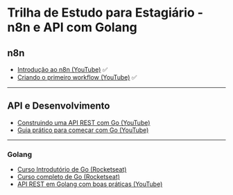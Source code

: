 # Trilha de Estudo para Estagiário - n8n e API com Golang

## n8n

- [Introdução ao n8n (YouTube)](https://www.youtube.com/watch?v=AURnISajubk) ✅
- [Criando o primeiro workflow (YouTube)](https://youtu.be/4cQWJViybAQ) ✅

---

##  API e Desenvolvimento
 - [Construindo uma API REST com Go (YouTube)](https://youtu.be/ghTrp1x_1As?si=eyB-yO0o61Jjrv2A)
 - [Guia prático para começar com Go (YouTube)](https://youtu.be/x_H2GgqjCZI?si=foDfq0tQj7RfNg8q)

---

### Golang


- [Curso Introdutório de Go (Rocketseat)](https://app.rocketseat.com.br/journey/go-curso-introdutorio/overview)
- [Curso completo de Go (Rocketseat)](https://app.rocketseat.com.br/journey/go/contents)
- [API REST em Golang com boas práticas (YouTube)](https://youtu.be/K3UL2i_mffg)

